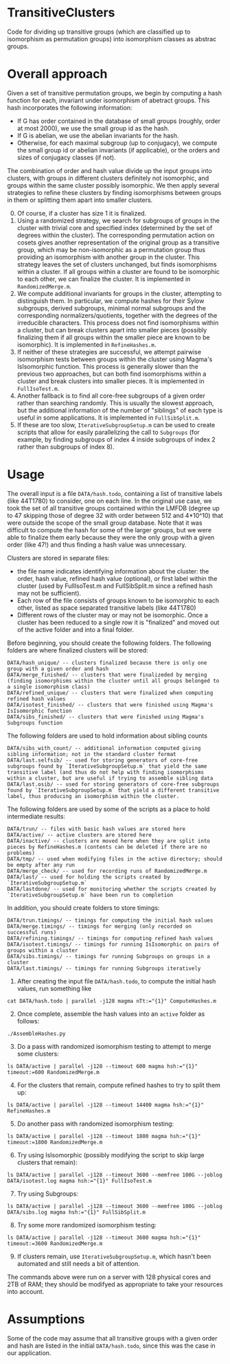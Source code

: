 # TransitiveClusters
Code for dividing up transitive groups (which are classified up to isomorphism as permutation groups) into isomorphism classes as abstrac groups.

Overall approach
================

Given a set of transitive permutation groups, we begin by computing a hash function for each, invariant under isomorphism of abetract groups.
This hash incorporates the following information:

- If G has order contained in the database of small groups (roughly, order at most 2000),
we use the small group id as the hash.
- If G is abelian, we use the abelian invariants for the hash.
- Otherwise, for each maximal subgroup (up to conjugacy), we compute the small group id or abelian invariants
(if applicable), or the orders and sizes of conjugacy classes (if not).

The combination of order and hash value divide up the input groups into clusters,
with groups in different clusters definitely not isomorphic, and groups within
the same cluster possibly isomorphic.  We then apply several strategies to refine these clusters
by finding isomorphisms between groups in them or splitting them apart into smaller clusters.

0. Of course, if a cluster has size 1 it is finalized.
1. Using a randomized strategy, we search for subgroups of groups in the cluster with trivial core and specified index
(determined by the set of degrees within the cluster).  The corresponding permutation action on cosets
gives another representation of the original group as a transitive group, which may be non-isomorphic
as a permutation group thus providing an isomorphism with another group in the cluster.
This strategy leaves the set of clusters unchanged, but finds isomorphisms within a cluster.
If all groups within a cluster are found to be isomorphic to each other, we can finalize the cluster.
It is implemented in `RandomizedMerge.m`.
2. We compute additional invariants for groups in the cluster, attempting to distinguish them.
In particular, we compute hashes for their Sylow subgroups, derived subgroups, minimal normal subgroups
and the corresponding normalizers/quotients, together with the degrees of the irreducible characters.
This process does not find isomorphisms within a cluster, but can break clusters apart into smaller pieces
(possibly finalizing them if all groups within the smaller piece are known to be isomorphic).
It is implemented in `RefineHashes.m`.
3. If neither of these strategies are successful, we attempt pairwise isomorphism tests between groups
within the cluster using Magma's IsIsomorphic function.  This process is generally slower
than the previous two approaches, but can both find isomorphisms within a cluster and break clusters
into smaller pieces.  It is implemented in `FullIsoTest.m`.
4. Another fallback is to find all core-free subgroups of a given order rather than searching randomly.
This is usually the slowest approach, but the additional information of the number of "siblings" of each type
is useful in some applications.  It is implemented in `FullSibSplit.m`.
5. If these are too slow, `IterativeSubgroupSetup.m` can be used to create scripts that allow for easily parallelizing the call to `Subgroups` (for example, by finding subgroups of index 4 inside subgroups of index 2 rather than subgroups of index 8).

Usage
=====

The overall input is a file `DATA/hash.todo`, containing a list of transitive labels (like 44T1780) to consider,
one on each line.  In the original use case, we took the set of all transitive groups contained
within the LMFDB (degree up to 47 skipping those of degree 32 with order between 512 and 4*10^10)
that were outside the scope of the small group database.  Note that it was difficult to compute the hash for
some of the larger groups, but we were able to finalize them early because they were the only group with
a given order (like 47!) and thus finding a hash value was unnecessary.

Clusters are stored in separate files:
- the file name indicates identifying information about the cluster: the order, hash value, refined hash value (optional), or first label within the cluster (used by FullIsoTest.m and FullSibSplit.m since a refined hash may not be sufficient).
- Each row of the file consists of groups known to be isomorphic to each other, listed as space separated transitive labels (like 44T1780)
- Different rows of the cluster may or may not be isomorphic.  Once a cluster has been reduced to a single row it is "finalized" and moved out of the active folder and into a final folder.

Before beginning, you should create the following folders.  The following folders are where finalized clusters will be stored:
```
DATA/hash_unique/ -- clusters finalized because there is only one group with a given order and hash
DATA/merge_finished/ -- clusters that were finalizeded by merging (finding isomorphisms within the cluster until all groups belonged to a single isomorphism class)
DATA/refined_unique/ -- clusters that were finalized when computing refined hash values
DATA/isotest_finished/ -- clusters that were finished using Magma's IsIsomorphic function
DATA/sibs_finished/ -- clusters that were finished using Magma's Subgroups function
```
The following folders are used to hold information about sibling counts
```
DATA/sibs_with_count/ -- additional information computed giving sibling information; not in the standard cluster format
DATA/last.selfsib/ -- used for storing generators of core-free subgroups found by `IterativeSubgroupSetup.m` that yield the same transitive label (and thus do not help with finding isomorphisms within a cluster, but are useful if trying to assemble sibling data
DATA/last.osib/ -- used for storing generators of core-free subgroups found by `IterativeSubgroupSetup.m` that yield a different transitive label, thus producing an isomorphism within the cluster.
```
The following folders are used by some of the scripts as a place to hold intermediate results:
```
DATA/trun/ -- files with basic hash values are stored here
DATA/active/ -- active clusters are stored here
DATA/inactive/ -- clusters are moved here when they are split into pieces by RefineHashes.m (contents can be deleted if there are no problems)
DATA/tmp/ -- used when modifying files in the active directory; should be empty after any run
DATA/merge_check/ -- used for recording runs of RandomizedMerge.m
DATA/last/ -- used for holding the scripts created by `IterativeSubgroupSetup.m`
DATA/lastdone/ -- used for monitoring whether the scripts created by `IterativeSubgroupSetup.m` have been run to completion
```
In addition, you should create folders to store timings:
```
DATA/trun.timings/ -- timings for computing the initial hash values
DATA/merge.timings/ -- timings for merging (only recorded on successful runs)
DATA/refining.timings/ -- timings for computing refined hash values
DATA/isotest.timings/ -- timings for running IsIsomorphic on pairs of groups within a cluster
DATA/sibs.timings/ -- timings for running Subgroups on groups in a cluster
DATA/last.timings/ -- timings for running Subgroups iteratively
```

1. After creating the input file `DATA/hash.todo`, to compute the initial hash values, run something like
```
cat DATA/hash.todo | parallel -j128 magma nTt:="{1}" ComputeHashes.m
```
2. Once complete, assemble the hash values into an `active` folder as follows:
```
./AssembleHashes.py
```
3. Do a pass with randomized isomorphism testing to attempt to merge some clusters:
```
ls DATA/active | parallel -j128 --timeout 600 magma hsh:="{1}" timeout:=600 RandomizedMerge.m
```
4. For the clusters that remain, compute refined hashes to try to split them up:
```
ls DATA/active | parallel -j128 --timeout 14400 magma hsh:="{1}" RefineHashes.m
```
5. Do another pass with randomized isomorphism testing:
```
ls DATA/active | parallel -j128 --timeout 1800 magma hsh:="{1}" timeout:=1800 RandomizedMerge.m
```
6. Try using IsIsomorphic (possibly modifying the script to skip large clusters that remain):
```
ls DATA/active | parallel -j128 --timeout 3600 --memfree 100G --joblog DATA/isotest.log magma hsh:="{1}" FullIsoTest.m
```
7. Try using Subgroups:
```
ls DATA/active | parallel -j128 --timeout 3600 --memfree 100G --joblog DATA/sibs.log magma hsh:="{1}" FullSibSplit.m
```
8. Try some more randomized isomorphism testing:
```
ls DATA/active | parallel -j128 --timeout 3600 magma hsh:="{1}" timeout:=3600 RandomizedMerge.m
```
9. If clusters remain, use `IterativeSubgroupSetup.m`, which hasn't been automated and still needs a bit of attention.

The commands above were run on a server with 128 physical cores and 2TB of RAM; they should be modifyed as appropriate to take your resources into account.

Assumptions
===========

Some of the code may assume that all transitive groups with a given order and hash are listed in the initial `DATA/hash.todo`, since this was the case in our application.